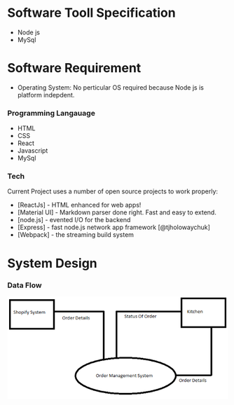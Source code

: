 # Software Tooll Specification

  - Node js
  - MySql

# Software Requirement

  - Operating System: No perticular OS required because Node js is platform indepdent.

### Programming Langauage
  - HTML
  - CSS
  - React
  - Javascript
  - MySql


### Tech

Current Project uses a number of open source projects to work properly:

* [ReactJs] - HTML enhanced for web apps!
* [Material UI] - Markdown parser done right. Fast and easy to extend.
* [node.js] - evented I/O for the backend
* [Express] - fast node.js network app framework [@tjholowaychuk]
* [Webpack] - the streaming build system

# System Design
### Data Flow

![Test Image 3](/level0.png)

   [PlGa]: <https://github.com/RahulHP/dillinger/blob/master/plugins/googleanalytics/README.md>
